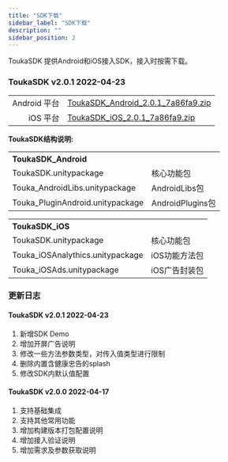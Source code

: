 ```yaml
---
title: "SDK下载"
sidebar_label: "SDK下载"
description: ""
sidebar_position: 2
---
```


ToukaSDK 提供Android和iOS接入SDK，接入时按需下载。

### ToukaSDK v2.0.1               2022-04-23  
|           |                                       |
|--------------:|-------------------------------------------|
| Android 平台  | [ToukaSDK_Android_2.0.1_7a86fa9.zip](https://drive.google.com/file/d/1JTL2ecA1ZS8CRH4ypxbhSdKjP1YqkXLh/view?usp=sharing)  |
|     iOS 平台  | [ToukaSDK_iOS_2.0.1_7a86fa9.zip](https://drive.google.com/file/d/1sdLUAsQ1BGVpPylxlKM1BY4zrTc6cd-o/view?usp=sharing)      |


**ToukaSDK结构说明:**

<table>
<th colspan="2" align="left">ToukaSDK_Android</th>
  <tr>
    <td>ToukaSDK.unitypackage</td>
    <td>核心功能包</td>
  </tr>
   <tr>
    <td>Touka_AndroidLibs.unitypackage</td>
    <td>AndroidLibs包</td>
  </tr>
  <tr>
    <td>Touka_PluginAndroid.unitypackage</td>
    <td>AndroidPlugins包</td>
  </tr>
</table>

<table>
    <th colspan="2" align="left">ToukaSDK_iOS</th>
  <tr>
    <td>ToukaSDK.unitypackage</td>
    <td>核心功能包</td>
  </tr>
  <tr>
    <td>Touka_iOSAnalythics.unitypackage</td>
    <td>iOS功能方法包</td>
  </tr>
  <tr>
    <td>Touka_iOSAds.unitypackage</td>
    <td>iOS广告封装包</td>
  </tr>
</table>


### 更新日志
#### ToukaSDK v2.0.1    2022-04-23
1. 新增SDK Demo
2. 增加开屏广告说明
3. 修改一些方法参数类型，对传入值类型进行限制
4. 删除内置含健康忠告的splash
5. 修改SDK内默认值配置

#### ToukaSDK v2.0.0    2022-04-17
1. 支持基础集成
2. 支持其他常用功能
3. 增加构建版本打包配置说明
4. 增加接入验证说明
5. 增加需求及参数获取说明